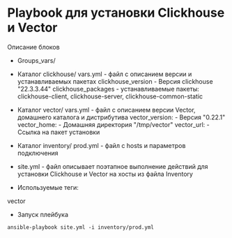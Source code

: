 # Playbook для установки Clickhouse и Vector
Описание  блоков 
- Groups_vars/
* Каталог clickhouse/
vars.yml - файл с описанием версии и устанавливаемых пакетах 
clickhouse_version  - Версия clickhouse "22.3.3.44"
clickhouse_packages - устанавливаемые пакеты: clickhouse-client, clickhouse-server, clickhouse-common-static
  
* Каталог vector/
vars.yml - файл с описанием версии Vector, домашнего каталога и дистрибутива
vector_version: - Версия "0.22.1"
vector_home: - Домашняя директория "/tmp/vector"
vector_url: - Ссылка на пакет установки

- Каталог inventory/
prod.yml - файл с hosts и параметров подключения

- site.yml - файл описывает поэтапное выполнение действий для установки Clickhouse и Vector на хосты из файла Inventory

- Используемые теги: 

vector


- Запуск плейбука

```code
ansible-playbook site.yml -i inventory/prod.yml
```
